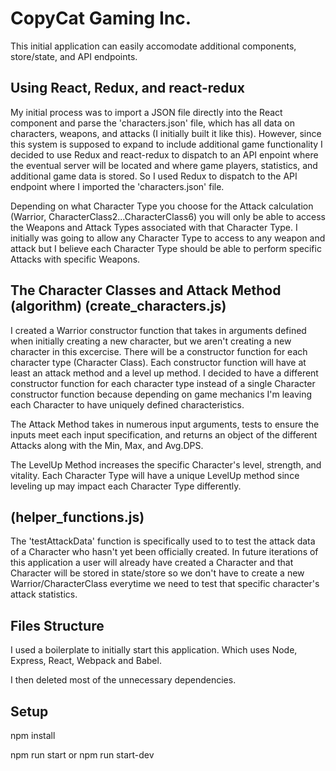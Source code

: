 # CopyCat Gaming Inc.

This initial application can easily accomodate additional components, store/state, and API endpoints.

## Using React, Redux, and react-redux

My initial process was to import a JSON file directly into the React component and parse the 'characters.json' file, which has all data on characters, weapons, and attacks (I initially built it like this). However, since this system is supposed to expand to include additional game functionality I decided to use Redux and react-redux to dispatch to an API enpoint where the eventual server will be located and where game players, statistics, and additional game data is stored. So I used Redux to dispatch to the API endpoint where I imported the 'characters.json' file.

Depending on what Character Type you choose for the Attack calculation (Warrior, CharacterClass2...CharacterClass6) you will only be able to access the Weapons and Attack Types associated with that Character Type. I initially was going to allow any Character Type to access to any weapon and attack but I believe each Character Type should be able to perform specific Attacks with specific Weapons.


## The Character Classes and Attack Method (algorithm) (create_characters.js)

I created a Warrior constructor function that takes in arguments defined when initially creating a new character, but we aren't creating a new character in this excercise. There will be a constructor function for each character type (Character Class). Each constructor function will have at least an attack method and a level up method. I decided to have a different constructor function for each character type instead of a single Character constructor function because depending on game mechanics I'm leaving each Character to have uniquely defined characteristics.

The Attack Method takes in numerous input arguments, tests to ensure the inputs meet each input specification, and returns an object of the different Attacks along with the Min, Max, and Avg.DPS.

The LevelUp Method increases the specific Character's level, strength, and vitality. Each Character Type will have a unique LevelUp method since leveling up may impact each Character Type differently.

## (helper_functions.js)

The 'testAttackData' function is specifically used to to test the attack data of a Character who hasn't yet been officially created. In future iterations of this application a user will already have created a Character and that Character will be stored in state/store so we don't have to create a new Warrior/CharacterClass everytime we need to test that specific character's attack statistics.

## Files Structure

I used a boilerplate to initially start this application. Which uses Node, Express, React, Webpack and Babel.

I then deleted most of the unnecessary dependencies.

## Setup

npm install

npm run start
or
npm run start-dev






